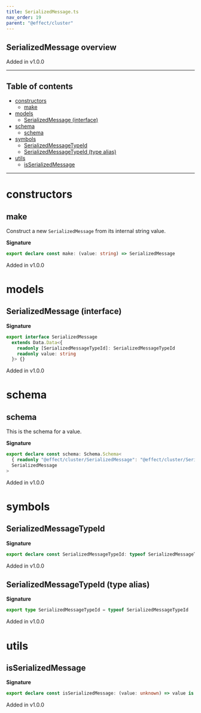 ```yaml
---
title: SerializedMessage.ts
nav_order: 19
parent: "@effect/cluster"
---
```


## SerializedMessage overview

Added in v1.0.0

---

<h2 class="text-delta">Table of contents</h2>

- [constructors](#constructors)
  - [make](#make)
- [models](#models)
  - [SerializedMessage (interface)](#serializedmessage-interface)
- [schema](#schema)
  - [schema](#schema-1)
- [symbols](#symbols)
  - [SerializedMessageTypeId](#serializedmessagetypeid)
  - [SerializedMessageTypeId (type alias)](#serializedmessagetypeid-type-alias)
- [utils](#utils)
  - [isSerializedMessage](#isserializedmessage)

---

# constructors

## make

Construct a new `SerializedMessage` from its internal string value.

**Signature**

```ts
export declare const make: (value: string) => SerializedMessage
```

Added in v1.0.0

# models

## SerializedMessage (interface)

**Signature**

```ts
export interface SerializedMessage
  extends Data.Data<{
    readonly [SerializedMessageTypeId]: SerializedMessageTypeId
    readonly value: string
  }> {}
```

Added in v1.0.0

# schema

## schema

This is the schema for a value.

**Signature**

```ts
export declare const schema: Schema.Schema<
  { readonly "@effect/cluster/SerializedMessage": "@effect/cluster/SerializedMessage"; readonly value: string },
  SerializedMessage
>
```

Added in v1.0.0

# symbols

## SerializedMessageTypeId

**Signature**

```ts
export declare const SerializedMessageTypeId: typeof SerializedMessageTypeId
```

Added in v1.0.0

## SerializedMessageTypeId (type alias)

**Signature**

```ts
export type SerializedMessageTypeId = typeof SerializedMessageTypeId
```

Added in v1.0.0

# utils

## isSerializedMessage

**Signature**

```ts
export declare const isSerializedMessage: (value: unknown) => value is SerializedMessage
```

Added in v1.0.0
